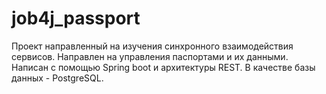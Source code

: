 # job4j_passport
Проект направленный на изучения синхронного взаимодействия сервисов. Направлен на управления паспортами и их данными.
Написан с помощью Spring boot и архитектуры REST. В качестве базы данных - PostgreSQL.